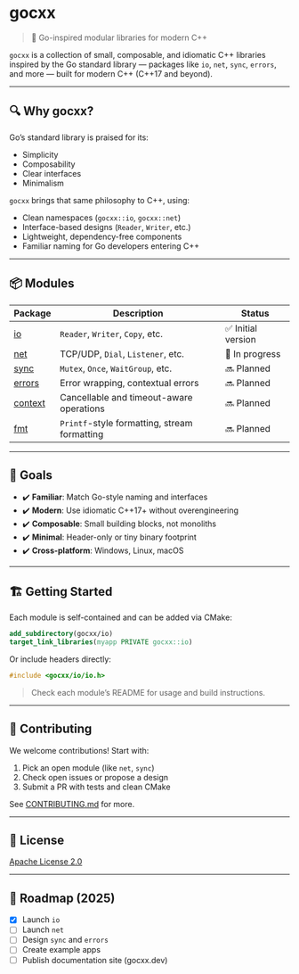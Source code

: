 # gocxx

> 🧩 Go-inspired modular libraries for modern C++

`gocxx` is a collection of small, composable, and idiomatic C++ libraries inspired by the Go standard library — packages like `io`, `net`, `sync`, `errors`, and more — built for modern C++ (C++17 and beyond).

---

## 🔍 Why gocxx?

Go’s standard library is praised for its:
- Simplicity
- Composability
- Clear interfaces
- Minimalism

`gocxx` brings that same philosophy to C++, using:
- Clean namespaces (`gocxx::io`, `gocxx::net`)
- Interface-based designs (`Reader`, `Writer`, etc.)
- Lightweight, dependency-free components
- Familiar naming for Go developers entering C++

---

## 📦 Modules

| Package     | Description                               | Status |
|-------------|-------------------------------------------|--------|
| [io](https://github.com/gocxx/io)       | `Reader`, `Writer`, `Copy`, etc.                 | ✅ Initial version |
| [net](https://github.com/gocxx/net)     | TCP/UDP, `Dial`, `Listener`, etc.                | 🚧 In progress |
| [sync](https://github.com/gocxx/sync)   | `Mutex`, `Once`, `WaitGroup`, etc.               | 🔜 Planned |
| [errors](https://github.com/gocxx/errors) | Error wrapping, contextual errors                | 🔜 Planned |
| [context](https://github.com/gocxx/context) | Cancellable and timeout-aware operations      | 🔜 Planned |
| [fmt](https://github.com/gocxx/fmt)     | `Printf`-style formatting, stream formatting     | 🔜 Planned |

---

## 🔧 Goals

- ✔️ **Familiar**: Match Go-style naming and interfaces
- ✔️ **Modern**: Use idiomatic C++17+ without overengineering
- ✔️ **Composable**: Small building blocks, not monoliths
- ✔️ **Minimal**: Header-only or tiny binary footprint
- ✔️ **Cross-platform**: Windows, Linux, macOS

---

## 🏗️ Getting Started

Each module is self-contained and can be added via CMake:

```cmake
add_subdirectory(gocxx/io)
target_link_libraries(myapp PRIVATE gocxx::io)
```

Or include headers directly:

```cpp
#include <gocxx/io/io.h>
```

> Check each module’s README for usage and build instructions.

---

## 🤝 Contributing

We welcome contributions! Start with:

1. Pick an open module (like `net`, `sync`)
2. Check open issues or propose a design
3. Submit a PR with tests and clean CMake

See [CONTRIBUTING.md](CONTRIBUTING.md) for more.

---

## 📄 License

[Apache License 2.0](LICENSE)

---

## 🧭 Roadmap (2025)

- [x] Launch `io`
- [ ] Launch `net`
- [ ] Design `sync` and `errors`
- [ ] Create example apps
- [ ] Publish documentation site (gocxx.dev)
